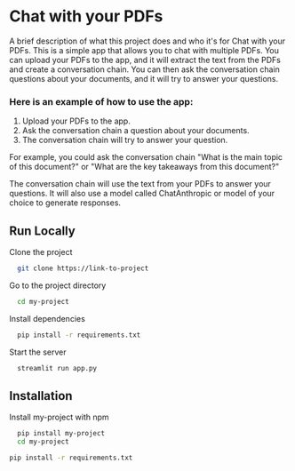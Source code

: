 
# Chat with your PDFs

A brief description of what this project does and who it's for
Chat with your PDFs.
This is a simple app that allows you to chat with multiple PDFs. You can upload your PDFs to the app, and it will extract the text from the PDFs and create a conversation chain. You can then ask the conversation chain questions about your documents, and it will try to answer your questions.

### Here is an example of how to use the app:

1. Upload your PDFs to the app.
2. Ask the conversation chain a question about your documents.
3. The conversation chain will try to answer your question.


For example, you could ask the conversation chain "What is the main topic of this document?" or "What are the key takeaways from this document?"

The conversation chain will use the text from your PDFs to answer your questions. It will also use a model called ChatAnthropic or model of your choice to generate responses.



## Run Locally

Clone the project

```bash
  git clone https://link-to-project
```

Go to the project directory

```bash
  cd my-project
```

Install dependencies

```bash
  pip install -r requirements.txt
```

Start the server

```bash
  streamlit run app.py
```


## Installation

Install my-project with npm

```bash
  pip install my-project
  cd my-project
```
```bash
pip install -r requirements.txt
``` 